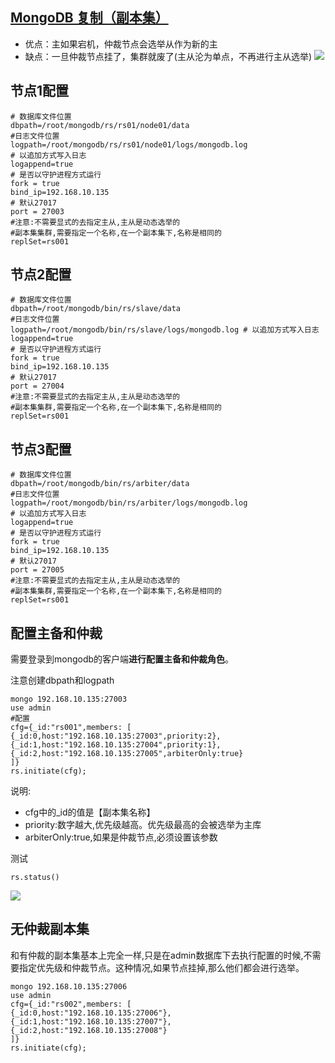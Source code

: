 ## [MongoDB 复制（副本集）](https://www.runoob.com/mongodb/mongodb-replication.html)

* 优点：主如果宕机，仲裁节点会选举从作为新的主
* 缺点：一旦仲裁节点挂了，集群就废了(主从沦为单点，不再进行主从选举)
  ![](http://pwtosjisl.bkt.clouddn.com/ipic-blog/2019-09-06-082014.png)

## 节点1配置

```shell
# 数据库文件位置 
dbpath=/root/mongodb/rs/rs01/node01/data
#日志文件位置 
logpath=/root/mongodb/rs/rs01/node01/logs/mongodb.log
# 以追加方式写入日志 
logappend=true
# 是否以守护进程方式运行 
fork = true
bind_ip=192.168.10.135
# 默认27017
port = 27003 
#注意:不需要显式的去指定主从,主从是动态选举的 
#副本集集群,需要指定一个名称,在一个副本集下,名称是相同的 
replSet=rs001
```

## 节点2配置

```shell
# 数据库文件位置 
dbpath=/root/mongodb/bin/rs/slave/data
#日志文件位置 
logpath=/root/mongodb/bin/rs/slave/logs/mongodb.log # 以追加方式写入日志
logappend=true
# 是否以守护进程方式运行
fork = true
bind_ip=192.168.10.135
# 默认27017
port = 27004 
#注意:不需要显式的去指定主从,主从是动态选举的 
#副本集集群,需要指定一个名称,在一个副本集下,名称是相同的 
replSet=rs001
```

## 节点3配置

```shell
# 数据库文件位置 
dbpath=/root/mongodb/bin/rs/arbiter/data
#日志文件位置 
logpath=/root/mongodb/bin/rs/arbiter/logs/mongodb.log 
# 以追加方式写入日志
logappend=true
# 是否以守护进程方式运行
fork = true
bind_ip=192.168.10.135
# 默认27017
port = 27005 
#注意:不需要显式的去指定主从,主从是动态选举的 
#副本集集群,需要指定一个名称,在一个副本集下,名称是相同的 
replSet=rs001
```

## 配置主备和仲裁

需要登录到mongodb的客户端**进行配置主备和仲裁角色**。

注意创建dbpath和logpath

```shell
mongo 192.168.10.135:27003
use admin
#配置
cfg={_id:"rs001",members: [
{_id:0,host:"192.168.10.135:27003",priority:2},
{_id:1,host:"192.168.10.135:27004",priority:1},
{_id:2,host:"192.168.10.135:27005",arbiterOnly:true}
]}
rs.initiate(cfg);
```

说明:

* cfg中的_id的值是【副本集名称】
* priority:数字越大,优先级越高。优先级最高的会被选举为主库
* arbiterOnly:true,如果是仲裁节点,必须设置该参数

测试

```shell
rs.status()
```

![](http://pwtosjisl.bkt.clouddn.com/ipic-blog/2019-09-06-082912.png)

## 无仲裁副本集

​	和有仲裁的副本集基本上完全一样,只是在admin数据库下去执行配置的时候,不需要指定优先级和仲裁节点。这种情况,如果节点挂掉,那么他们都会进行选举。

```shell
mongo 192.168.10.135:27006
use admin
cfg={_id:"rs002",members: [
{_id:0,host:"192.168.10.135:27006"},
{_id:1,host:"192.168.10.135:27007"},
{_id:2,host:"192.168.10.135:27008"}
]}
rs.initiate(cfg);
```